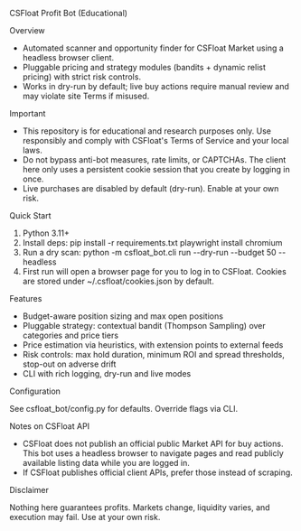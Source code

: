 CSFloat Profit Bot (Educational)

Overview

- Automated scanner and opportunity finder for CSFloat Market using a headless browser client.
- Pluggable pricing and strategy modules (bandits + dynamic relist pricing) with strict risk controls.
- Works in dry-run by default; live buy actions require manual review and may violate site Terms if misused.

Important

- This repository is for educational and research purposes only. Use responsibly and comply with CSFloat's Terms of Service and your local laws.
- Do not bypass anti-bot measures, rate limits, or CAPTCHAs. The client here only uses a persistent cookie session that you create by logging in once.
- Live purchases are disabled by default (dry-run). Enable at your own risk.

Quick Start

1) Python 3.11+
2) Install deps:
   pip install -r requirements.txt
   playwright install chromium
3) Run a dry scan:
   python -m csfloat_bot.cli run --dry-run --budget 50 --headless
4) First run will open a browser page for you to log in to CSFloat. Cookies are stored under ~/.csfloat/cookies.json by default.

Features

- Budget-aware position sizing and max open positions
- Pluggable strategy: contextual bandit (Thompson Sampling) over categories and price tiers
- Price estimation via heuristics, with extension points to external feeds
- Risk controls: max hold duration, minimum ROI and spread thresholds, stop-out on adverse drift
- CLI with rich logging, dry-run and live modes

Configuration

See csfloat_bot/config.py for defaults. Override flags via CLI.

Notes on CSFloat API

- CSFloat does not publish an official public Market API for buy actions. This bot uses a headless browser to navigate pages and read publicly available listing data while you are logged in.
- If CSFloat publishes official client APIs, prefer those instead of scraping.

Disclaimer

Nothing here guarantees profits. Markets change, liquidity varies, and execution may fail. Use at your own risk.

